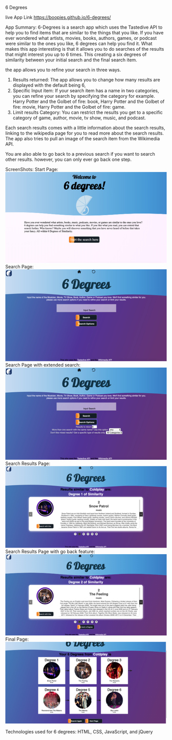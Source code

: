 6 Degrees

live App Link
https://boopies.github.io/6-degrees/

App Summary:
6-Degrees is a search app which uses the Tastedive API to help you to find items that are similar to the things that you like. If you have ever wondered what artists, movies, books, authors, games, or podcast were similar to the ones you like, 6 degrees can help you find it. What makes this app interesting is that it allows you to do searches of the results that might interest you up to 6 times. This creating a six degrees of similarity between your initial search and the final search item. 

the app allows you to refine your search in three ways. 
1. Results returned: The app allows you to change how many results are displayed with the default being 6, 
2. Specific Input item: If your search item has a name in two categories, you can refine your search by specifying the category for example. Harry Potter and the Golbet of fire: book, Harry Potter and the Golbet of fire: movie, Harry Potter and the Golbet of fire: game.
3. Limit results Category: You can restrict the results you get to a specific category of game, author, movie, tv show, music, and podcast.

Each search results comes with a little information about the search results, linking to the wikipedia page for you to read more about the search results. The app also tries to pull an image of the search item from the Wikimedia API.

You are also able to go back to a previous search if you want to search other results. however, you can only ever go back one step.


ScreenShots:
Start Page:
![Start screen](screenshots/6-dregrees01.png)
Search Page:
![Search screen](screenshots/6-dregrees02.png)
Search Page with extended search:
![Search Extended](screenshots/6-dregrees03.png)
Search Results Page:
![Results screen](screenshots/6-dregrees04.png)
Search Results Page with go back feature:
![Resultsback screen](screenshots/6-dregrees05.png)
Final Page:
![Final screen](screenshots/6-dregrees06.png)


Technologies used for 6 degrees:
HTML, CSS, JavaScript, and jQuery